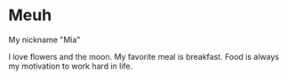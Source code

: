 # Meuh
My nickname "Mia"

I love flowers and the moon. My favorite meal is breakfast. 
Food is always my motivation to work hard in life. 
